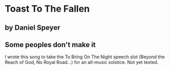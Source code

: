 # Toast To The Fallen
## by Daniel Speyer
## Some peoples don't make it

I wrote this song to take the To Bring On The Night speech slot
(Beyond the Reach of God, No Royal Road...) for an all-music
solstice.  Not yet tested.
